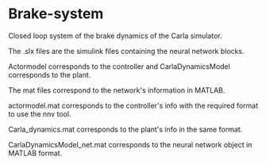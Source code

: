 # Brake-system
Closed loop system of the brake dynamics of the Carla simulator.


The .slx files are the simulink files containing the neural network blocks. 

Actormodel corresponds to the controller and CarlaDynamicsModel corresponds to the plant.

The mat files correspond to the network's information in MATLAB.

actormodel.mat corresponds to the controller's info with the required format to use the nnv tool.

Carla_dynamics.mat corresponds to the plant's info in the same format.

CarlaDynamicsModel_net.mat corresponds to the neural network object in MATLAB format.
